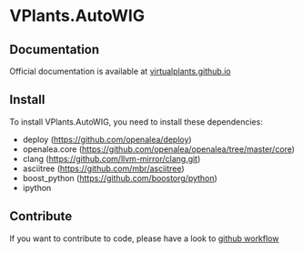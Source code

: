 # VPlants.AutoWIG

## Documentation

Official documentation is available at [virtualplants.github.io](http://virtualplants.github.io)

## Install

To install VPlants.AutoWIG, you need to install these dependencies:
  - deploy (https://github.com/openalea/deploy)
  - openalea.core (https://github.com/openalea/openalea/tree/master/core)
  - clang (https://github.com/llvm-mirror/clang.git)
  - asciitree (https://github.com/mbr/asciitree)
  - boost_python (https://github.com/boostorg/python)
  - ipython

## Contribute

If you want to contribute to code, please have a look to [github workflow](http://virtualplants.github.io/contribute/devel/git-workflow.html)
